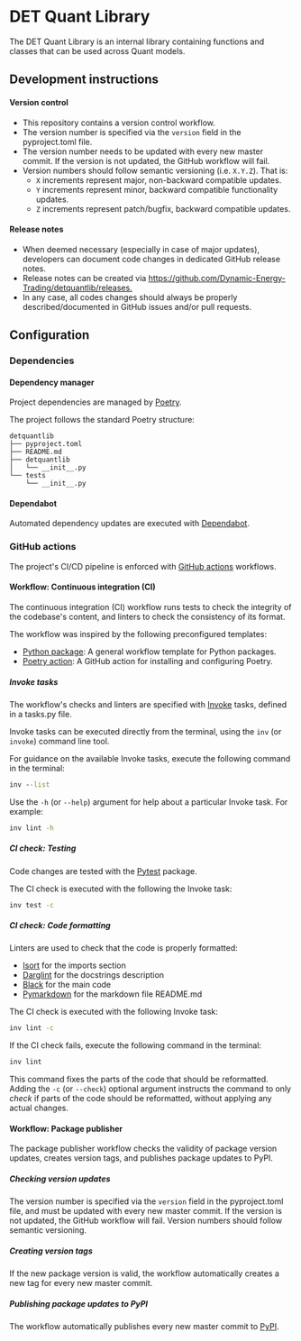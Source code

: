 # DET Quant Library

The DET Quant Library is an internal library containing functions and classes that can be used
across Quant models.

## Development instructions

#### Version control

- This repository contains a version control workflow.
- The version number is specified via the `version` field in the pyproject.toml file.
- The version number needs to be updated with every new master commit. If the version is not
  updated, the GitHub workflow will fail.
- Version numbers should follow semantic versioning (i.e. `X.Y.Z`). That is:
  - `X` increments represent major, non-backward compatible updates.
  - `Y` increments represent minor, backward compatible functionality updates.
  - `Z` increments represent patch/bugfix, backward compatible updates.

#### Release notes

- When deemed necessary (especially in case of major updates), developers can document code
  changes in dedicated GitHub release notes.
- Release notes can be created via
  <https://github.com/Dynamic-Energy-Trading/detquantlib/releases.>
- In any case, all codes changes should always be properly described/documented in GitHub
  issues and/or pull requests.

## Configuration

### Dependencies

#### Dependency manager

Project dependencies are managed by [Poetry](https://python-poetry.org/).

The project follows the standard Poetry structure:

```
detquantlib
├── pyproject.toml
├── README.md
├── detquantlib
│   └── __init__.py
└── tests
    └── __init__.py
```

#### Dependabot

Automated dependency updates are executed with
[Dependabot](https://docs.github.com/en/code-security/dependabot).

### GitHub actions

The project's CI/CD pipeline is enforced with [GitHub actions](https://docs.github.com/en/actions)
workflows.

#### Workflow: Continuous integration (CI)

The continuous integration (CI) workflow runs tests to check the integrity of the codebase's 
content, and linters to check the consistency of its format.

The workflow was inspired by the following preconfigured templates:

- [Python package](https://github.com/actions/starter-workflows/blob/main/ci/python-package.yml):
  A general workflow template for Python packages.
- [Poetry action](https://github.com/marketplace/actions/install-poetry-action): A GitHub action
  for installing and configuring Poetry.

##### Invoke tasks

The workflow's checks and linters are specified with [Invoke](https://www.pyinvoke.org/) tasks,
defined in a tasks.py file.

Invoke tasks can be executed directly from the terminal, using the `inv` (or `invoke`)
command line tool.

For guidance on the available Invoke tasks, execute the following command in the terminal:

```cmd
inv --list
```

Use the `-h` (or `--help`) argument for help about a particular Invoke task. For example:

```cmd
inv lint -h
```

##### CI check: Testing

Code changes are tested with the [Pytest](https://github.com/pytest-dev/pytest) package.

The CI check is executed with the following the Invoke task:

```cmd
inv test -c
```

##### CI check: Code formatting

Linters are used to check that the code is properly formatted:

- [Isort](https://github.com/timothycrosley/isort) for the imports section
- [Darglint](https://github.com/terrencepreilly/darglint) for the docstrings description
- [Black](https://github.com/psf/black) for the main code
- [Pymarkdown](https://github.com/jackdewinter/pymarkdown) for the markdown file README.md

The CI check is executed with the following Invoke task:

```cmd
inv lint -c
```

If the CI check fails, execute the following command in the terminal:

```cmd
inv lint
```

This command fixes the parts of the code that should be reformatted. Adding the `-c` (or
`--check`) optional argument instructs the command to only _check_ if parts of the code should be
reformatted, without applying any actual changes.

#### Workflow: Package publisher

The package publisher workflow checks the validity of package version updates, creates version
tags, and publishes package updates to PyPI.

##### Checking version updates

The version number is specified via the `version` field in the pyproject.toml file, and must be
updated with every new master commit. If the version is not updated, the GitHub workflow will
fail. Version numbers should follow semantic versioning.

##### Creating version tags

If the new package version is valid, the workflow automatically creates a new tag for every new
master commit.

##### Publishing package updates to PyPI

The workflow automatically publishes every new master commit to 
[PyPI](https://pypi.org/project/detquantlib/).
